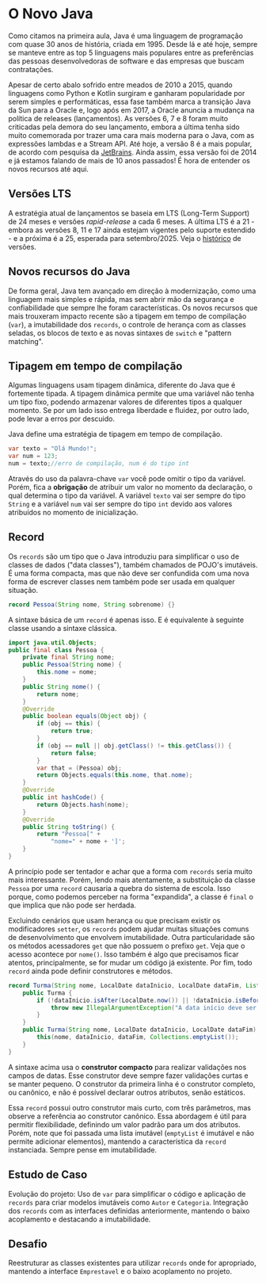 # O Novo Java

Como citamos na primeira aula, Java é uma linguagem de programação com quase 30 anos de história, criada em 1995. Desde lá e até hoje, sempre se manteve entre as top 5 linguagens mais populares entre as preferências das pessoas desenvolvedoras de software e das empresas que buscam contratações. 

Apesar de certo abalo sofrido entre meados de 2010 a 2015, quando linguagens como Python e Kotlin surgiram e ganharam popularidade por serem simples e performáticas, essa fase também marca a transição Java da Sun para a Oracle e, logo após em 2017, a Oracle anuncia a mudança na política de releases (lançamentos). As versões 6, 7 e 8 foram muito criticadas pela demora do seu lançamento, embora a última tenha sido muito comemorada por trazer uma cara mais moderna para o Java, com as expressões lambdas e a Stream API. Até hoje, a versão 8 é a mais popular, de acordo com pesquisa da [JetBrains](https://www.jetbrains.com/lp/devecosystem-2023/java/#java_versions). Ainda assim, essa versão foi de 2014 e já estamos falando de mais de 10 anos passados! É hora de entender os novos recursos até aqui.

## Versões LTS

A estratégia atual de lançamentos se baseia em LTS (Long-Term Support) de 24 meses e versões _rapid-release_ a cada 6 meses. A última LTS é a 21 - embora as versões 8, 11 e 17 ainda estejam vigentes pelo suporte estendido - e a próxima é a 25, esperada para setembro/2025. Veja o [histórico](https://en.wikipedia.org/wiki/Java_version_history) de versões.

## Novos recursos do Java

De forma geral, Java tem avançado em direção à modernização, como uma linguagem mais simples e rápida, mas sem abrir mão da segurança e confiabilidade que sempre lhe foram características. Os novos recursos que mais trouxeram impacto recente são a tipagem em tempo de compilação (`var`), a imutabilidade dos `records`, o controle de herança com as classes seladas, os blocos de texto e as novas sintaxes de `switch` e "pattern matching".

## Tipagem em tempo de compilação

Algumas linguagens usam tipagem dinâmica, diferente do Java que é fortemente tipada. A tipagem dinâmica permite que uma variável não tenha um tipo fixo, podendo armazenar valores de diferentes tipos a qualquer momento. Se por um lado isso entrega liberdade e fluidez, por outro lado, pode levar a erros por descuido. 

Java define uma estratégia de tipagem em tempo de compilação. 

```java
var texto = "Olá Mundo!";
var num = 123;
num = texto;//erro de compilação, num é do tipo int
```

Através do uso da palavra-chave `var` você pode omitir o tipo da variável. Porém, fica a **obrigação** de atribuir um valor no momento da declaração, o qual determina o tipo da variável. A variável `texto` vai ser sempre do tipo `String` e a variável `num` vai ser sempre do tipo `int` devido aos valores atribuídos no momento de inicialização.  

## Record

Os `records` são um tipo que o Java introduziu para simplificar o uso de classes de dados ("data classes"), também chamados de POJO's imutáveis. É uma forma compacta, mas que não deve ser confundida com uma nova forma de escrever classes nem também pode ser usada em qualquer situação.

```java
record Pessoa(String nome, String sobrenome) {}
```

A sintaxe básica de um `record` é apenas isso. E é equivalente à seguinte classe usando a sintaxe clássica. 

```java
import java.util.Objects;
public final class Pessoa {
    private final String nome;
    public Pessoa(String nome) {
        this.nome = nome;
    }
    public String nome() {
        return nome;
    }
    @Override
    public boolean equals(Object obj) {
        if (obj == this) {
            return true;
        }
        if (obj == null || obj.getClass() != this.getClass()) {
            return false;
        }
        var that = (Pessoa) obj;
        return Objects.equals(this.nome, that.nome);
    }
    @Override
    public int hashCode() {
        return Objects.hash(nome);
    }
    @Override
    public String toString() {
        return "Pessoa[" +
            "nome=" + nome + ']';
    }
}
```

A princípio pode ser tentador e achar que a forma com `records` seria muito mais interessante. Porém, lendo mais atentamente, a substituição da classe `Pessoa` por uma `record` causaria a quebra do sistema de escola. Isso porque, como podemos perceber na forma "expandida", a classe é `final` o que implica que não pode ser herdada.

Excluindo cenários que usam herança ou que precisam existir os modificadores `setter`, os `records` podem ajudar muitas situações comuns de desenvolvimento que envolvem imutabilidade. Outra particularidade são os métodos acessadores `get` que não possuem o prefixo `get`. Veja que o acesso acontece por `nome()`. Isso também é algo que precisamos ficar atentos, principalmente, se for mudar um código já existente. Por fim, todo `record` ainda pode definir construtores e métodos. 

```java
record Turma(String nome, LocalDate dataInicio, LocalDate dataFim, List<Aluno> alunosList) {
    public Turma {
        if (!dataInicio.isAfter(LocalDate.now()) || !dataInicio.isBefore(dataFim)) {
            throw new IllegalArgumentException("A data início deve ser posterior a hoje e a data de fim deve ser posterior ao início.");
        }
    }
    public Turma(String nome, LocalDate dataInicio, LocalDate dataFim) {
        this(nome, dataInicio, dataFim, Collections.emptyList());
    }
}
```

A sintaxe acima usa o **construtor compacto** para realizar validações nos campos de datas. Esse construtor deve sempre fazer validações curtas e se manter pequeno. O construtor da primeira linha é o construtor completo, ou canônico, e não é possível declarar outros atributos, senão estáticos. 

Essa `record` possui outro construtor mais curto, com três parâmetros, mas observe a referência ao construtor canônico. Essa abordagem é útil para permitir flexibilidade, definindo um valor padrão para um dos atributos. Porém, note que foi passada uma lista imutável (`emptyList` é imutável e não permite adicionar elementos), mantendo a característica da `record` instanciada. Sempre pense em imutabilidade. 

## Estudo de Caso

Evolução do projeto: Uso de `var` para simplificar o código e aplicação de `records` para criar modelos imutáveis como `Autor` e `Categoria`. Integração dos `records` com as interfaces definidas anteriormente, mantendo o baixo acoplamento e destacando a imutabilidade.

## Desafio

Reestruturar as classes existentes para utilizar `records` onde for apropriado, mantendo a interface `Emprestavel` e o baixo acoplamento no projeto.
